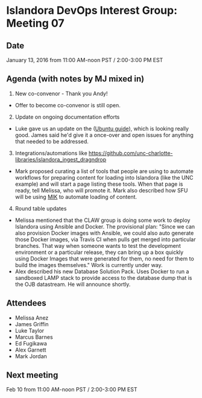 # Islandora DevOps Interest Group: Meeting 07

## Date

January 13, 2016 from 11:00 AM-noon PST / 2:00-3:00 PM EST

## Agenda (with notes by MJ mixed in)

1. New co-convenor - Thank you Andy!
  * Offer to become co-convenor is still open.

2. Update on ongoing documentation efforts
 
  * Luke gave us an update on the ([Ubuntu guide](https://github.com/islandora-interest-groups/Islandora-DevOps-Interest-Group/blob/master/Deployment%20Guides/Provisioning-Islandora-on-Ubuntu.md)), which is looking really good. James said he'd give it a once-over and open issues for anything that needed to be addressed.

3. Integrations/automations like https://github.com/unc-charlotte-libraries/islandora_ingest_dragndrop

  * Mark proposed curating a list of tools that people are using to automate workflows for preparing content for loading into Islandora (like the UNC example) and will start a page listing these tools. When that page is ready, tell Melissa, who will promote it. Mark also described how SFU will be using [MIK](https://github.com/MarcusBarnes/mik) to automate loading of content.

4. Round table updates

  * Melissa mentioned that the CLAW group is doing some work to deploy Islandora using Ansible and Docker. The provisional plan: "Since we can also provision Docker images with Ansible, we could also auto generate those Docker images, via Travis CI when pulls get merged into particular branches. That way when someone wants to test the development environment or a particular release, they can bring up a box quickly using Docker Images that were generated for them, no need for them to build the images themselves." Work is currently under way.
  * Alex described his new Database Solution Pack. Uses Docker to run a sandboxed LAMP stack to provide access to the database dump that is the OJB datastream. He will announce shortly.

## Attendees

* Melissa Anez
* James Griffin
* Luke Taylor
* Marcus Barnes
* Ed Fugikawa
* Alex Garnett
* Mark Jordan

## Next meeting

Feb 10 from 11:00 AM-noon PST / 2:00-3:00 PM EST

